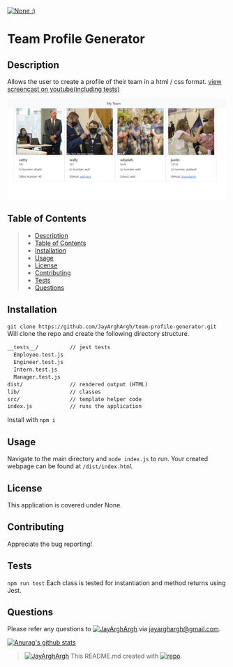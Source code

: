 [![None :)](https://img.shields.io/badge/License-None-&#58&#41-yellow)](https://img.shields.io/badge/License-&#58&#41-yellow)
# Team Profile Generator
## Description
Allows the user to create a profile of their team in a html / css format.
[view screencast on youtube(including tests)](https://youtu.be/znRy1zGvWdw)

![screenshot](./src/screenshot.png)
## Table of Contents
> - [Description](#Description)
> - [Table of Contents](#Table-of-Contents)
> - [Installation](#Installation)
> - [Usage](#Usage)
> - [License](#License)
> - [Contributing](#Contributing)
> - [Tests](#Tests)
> - [Questions](#Questions)
## Installation
```git clone https://github.com/JayArghArgh/team-profile-generator.git``` Will clone the repo and create the following directory structure.
```md
__tests__/			// jest tests
  Employee.test.js
  Engineer.test.js
  Intern.test.js
  Manager.test.js
dist/               // rendered output (HTML)
lib/				// classes
src/				// template helper code
index.js			// runs the application
```
Install with ```npm i```
## Usage
Navigate to the main directory and ```node index.js``` to run.
Your created webpage can be found at ```/dist/index.html```
## License
This application is covered under None.
## Contributing
Appreciate the bug reporting!
## Tests
```npm run test```
Each class is tested for instantiation and method returns using Jest.
## Questions
Please refer any questions to [![JayArghArgh](https://img.shields.io/badge/Dev-JayArghArgh-yellow)](https://github.com/JayArghArgh) via jayarghargh@gmail.com.

[![Anurag's github stats](https://github-readme-stats.vercel.app/api?username=JayArghArgh&theme=solarized-light)](https://github.com/JayArghArgh/github-readme-stats)


> [![JayArghArgh](https://img.shields.io/badge/Dev-JayArghArgh-yellow)](https://github.com/JayArghArgh) This README.md created with [![repo](https://img.shields.io/badge/Git-ProReadMe-green)](https://github.com/JayArghArgh/pro-readme-generator).

